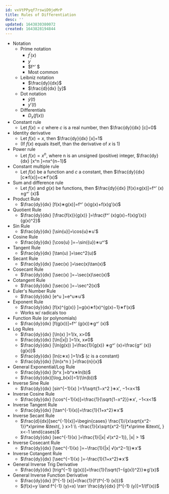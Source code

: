 ```yaml
---
id: vxVtPPyqf7rswiD9jeMrP
title: Rules of Differentiation
desc: ''
updated: 1643830380072
created: 1643828194844
---
```


- Notation
	- Prime notation
		- $f^′ (x)$
		- $y^\prime$
		- $f^′ $ 
		- Most common
	- Leibniz notation
		- $\frac{dy}{dx}$
		- $\frac{d}{dx} [y]$
	- Dot notation
		- $\dot{y}(t)$
		- $y\prime(t)$
	- Differentials
		- $D_x (f(x))$
- Constant rule
	- Let $f(x)=c$ where $c$ is a real number, then $\frac{dy}{dx} [c]=0$
- Identity derivative
	- Let $f(x)=x$, then $\frac{dy}{dx} [x]=1$
	- (If $f(x)$ equals itself, than the derivative of $x$ is $1$)
- Power rule
	- Let $f(x)=x^n$, where n is an unsigned (positive) integer, $\frac{dy}{dx} [x^n ]=nx^{n−1}$
- Constant multiple rule
	- Let $f(x)$ be a function and $c$ a constant, then $\frac{dy}{dx} [c∗f(x)]=c∗f′(x)$
- Sum and difference rule
	- Let $f(x)$ and $g(x)$ be functions, then $\frac{dy}{dx} [f(x)±g(x)]=f^′ (x)±g^′ (x)$
- Product Rule
	- $\frac{dy}{dx} [f(x)∗g(x)]=f^′ (x)g(x)+f(x)g′(x)$
- Quotient Rule
	- $\frac{dy}{dx} [\frac{f(x)}{g(x)} ]=\frac{f^′ (x)g(x)−f(x)g′(x)}{g(x)^2}$
- Sin Rule
	- $\frac{dy}{dx} [\sin{u}]=\cos{u}∗u′$
- Cosine Rule
	- $\frac{dy}{dx} [\cos{u} ]=−\sin({u})∗u^′$
- Tangent Rule
	- $\frac{dy}{dx} [\tan(u) ]=\sec^2(u)$
- Secant Rule
	- $\frac{dy}{dx} [\sec(x) ]=\sec(x)\tan(x)$
- Cosecant Rule
	- $\frac{dy}{dx} [\sec(x) ]=−\sec(x)\sec(x)$
- Cotangent Rule
	- $\frac{dy}{dx} [\sec(x) ]=−\sec^2⁡(x)$
- Euler's Number Rule
	- $\frac{dy}{dx} [e^u ]=e^u∗u′$
- Exponent Rule
	- $\frac{dy}{dx} [f(x)^{g(x)}  ]=g(x)∗f(x)^{g(x)−1}∗f′(x)$
	- Works w/ radicals too
- Function Rule (or polynomials)
	- $\frac{dy}{dx} [f(g(x))]=f^′ (g(x))∗g^′ (x)$
- Log Rules
	- $\frac{dy}{dx} [\ln(x) ]=1/x, x>0$
	- $\frac{dy}{dx} [\ln(|x|) ]=1/x, x≠0$
	- $\frac{dy}{dx} [\ln(g(x)) ]=\frac{1}{g(x)} ∗g^′ (x)=\frac{g^′ (x)}{g(x)}$
	- $\frac{dy}{dx} [ln⁡(c∗x) ]=1/x$ 
    ($c$ is a constant)
	- $\frac{dy}{dx} [\ln(x^n ) ]=\frac{n}{x}$
- General Exponential/Log Rule
	- $\frac{dy}{dx} [b^x ]=b^x∗ln⁡(b)$
	- $\frac{dy}{dx}[\log_b⁡(x)]=1/(\ln(b))$
- Inverse Sine Rule
	- $\frac{dy}{dx} [sin^{−1}(x) ]=1/\sqrt{1−x^2 }∗x′, −1<x<1$
- Inverse Cosine Rule
	- $\frac{dy}{dx} [\cos^{−1}(x)]=\frac{1}{\sqrt{1−x^2}}∗x′, −1<x<1$
- Inverse Tangent Rule
	- $\frac{dy}{dx} [\tan^{-1}(x)]=\frac{1}{1+x^2}∗x′$
- Inverse Secant Rule
	- $\frac{d}{dx}[sec^{-1}(x)]=\begin{cases}
        \frac{1}/{x\sqrt{x^2-1}}*x\prime &\text{, } x>1 \\
        -\frac{1}{x\sqrt{x^2-1}}*x\prime &\text{, } x<-1
    \end{cases}$
	- $\frac{dy}{dx} [sec^{-1}(x) ]=\frac{1}{|x| √(x^2−1)}, |x| > 1$
- Inverse Cosecant Rule
	- $\frac{dy}{dx} [\sec^{-1}(x) ]=−\frac{1}{|x| √(x^2−1)}∗x′$
- Inverse Cotangent Rule
	- $\frac{dy}{dx} [\sec^{−1}(x) ]=-\frac{1}{1+x^2}∗x′$
- General Inverse Trig Derivative
	- $\frac{dy}{dx} [trig^{−1} (g(x))]=\frac{1}{\sqrt{1−(g(x))^2}}∗g′(x)$
- General Inverse Function Derivative
	- $\frac{dy}{dx} [f^{-1} (x)]=\frac{1}{f′(f^{-1} (x))}$
	- $(f(x)=y \land f^{-1} (y)=x) \rarr \frac{dy}{dx} [f^{-1} (y)]=1/(f′(x))$

